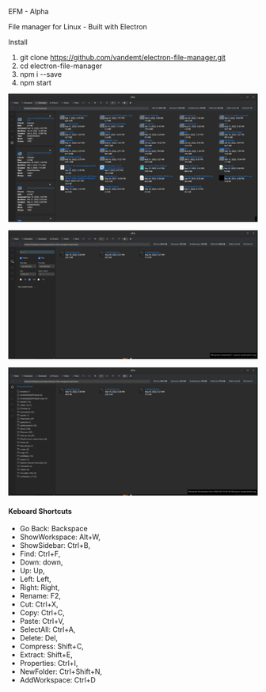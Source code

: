 
EFM - Alpha

File manager for Linux - Built with Electron

Install

1. git clone https://github.com/vandemt/electron-file-manager.git
2. cd electron-file-manager
3. npm i --save
4. npm start


![Screenshot 1](/screenshots/screenshot1.png?raw=true "Workspace")

![Screenshot 2](/screenshots/screenshot2.png?raw=true "Filesystem")

![Screenshot 3](/screenshots/screenshot3.png?raw=true "Find")


<h4>Keboard Shortcuts</h4>

<ul>
    <li>Go Back: Backspace</li>
    <li>ShowWorkspace: Alt+W,</li>
    <li>ShowSidebar: Ctrl+B,</li>
    <li>Find: Ctrl+F,</li>
    <li>Down: down,</li>
    <li>Up: Up,</li>
    <li>Left: Left,</li>
    <li>Right: Right,</li>
    <li>Rename: F2,</li>
    <li>Cut: Ctrl+X,</li>
    <li>Copy: Ctrl+C,</li>
    <li>Paste: Ctrl+V,</li>
    <li>SelectAll: Ctrl+A,</li>
    <li>Delete: Del,</li>
    <li>Compress: Shift+C,</li>
    <li>Extract: Shift+E,</li>
    <li>Properties: Ctrl+I,</li>
    <li>NewFolder: Ctrl+Shift+N,</li>
    <li>AddWorkspace: Ctrl+D</li>
</ul>






<!-- Stack
<ul>
    <li><a href="https://nodejs.org/en/">nodejs</a></li>
    <li><a href="https://github.com/electron/electron">electron</li>
    <li><a href="https://semantic-ui.com">semantic-ui</a></li>
    <li><a href="https://www.chartjs.org/">chartjs</a></li>
    <li><a href="https://dragselect.com/">dragselect</a></li>
    <li><a href="https://craig.is/killing/mice">mousetrap</a></li>
    <li><a href="https://www.npmjs.com/package/open">open</a></li>
    <li><a href="https://www.npmjs.com/package/mime-types">mime-types</a></li>
    <li><a href="https://webpack.js.org/">webpack</a></li>
    <li><a href="https://icons.getbootstrap.com/">bootstrap-icons</a></li>
    <li><a href="https://getbootstrap.com/">bootstrap</a></li>
    <li><a href="https://jquery.com/">jquery - legacy</a></li>
</ul> -->


